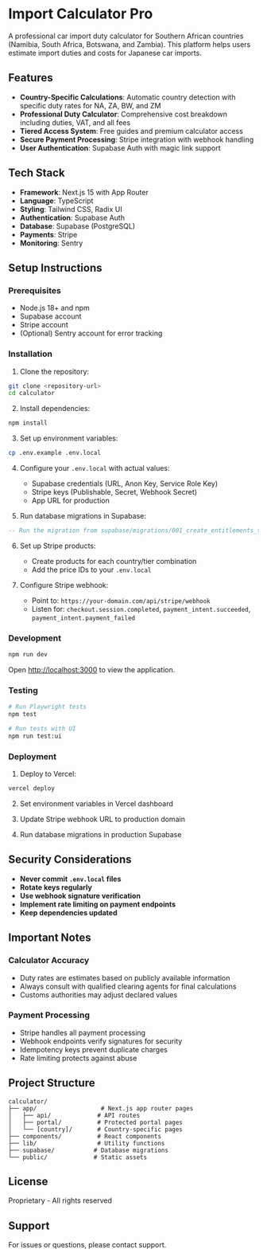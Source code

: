 # Import Calculator Pro

A professional car import duty calculator for Southern African countries (Namibia, South Africa, Botswana, and Zambia). This platform helps users estimate import duties and costs for Japanese car imports.

## Features

- **Country-Specific Calculations**: Automatic country detection with specific duty rates for NA, ZA, BW, and ZM
- **Professional Duty Calculator**: Comprehensive cost breakdown including duties, VAT, and all fees
- **Tiered Access System**: Free guides and premium calculator access
- **Secure Payment Processing**: Stripe integration with webhook handling
- **User Authentication**: Supabase Auth with magic link support

## Tech Stack

- **Framework**: Next.js 15 with App Router
- **Language**: TypeScript
- **Styling**: Tailwind CSS, Radix UI
- **Authentication**: Supabase Auth
- **Database**: Supabase (PostgreSQL)
- **Payments**: Stripe
- **Monitoring**: Sentry

## Setup Instructions

### Prerequisites

- Node.js 18+ and npm
- Supabase account
- Stripe account
- (Optional) Sentry account for error tracking

### Installation

1. Clone the repository:
```bash
git clone <repository-url>
cd calculator
```

2. Install dependencies:
```bash
npm install
```

3. Set up environment variables:
```bash
cp .env.example .env.local
```

4. Configure your `.env.local` with actual values:
   - Supabase credentials (URL, Anon Key, Service Role Key)
   - Stripe keys (Publishable, Secret, Webhook Secret)
   - App URL for production

5. Run database migrations in Supabase:
```sql
-- Run the migration from supabase/migrations/001_create_entitlements_table.sql
```

6. Set up Stripe products:
   - Create products for each country/tier combination
   - Add the price IDs to your `.env.local`

7. Configure Stripe webhook:
   - Point to: `https://your-domain.com/api/stripe/webhook`
   - Listen for: `checkout.session.completed`, `payment_intent.succeeded`, `payment_intent.payment_failed`

### Development

```bash
npm run dev
```

Open [http://localhost:3000](http://localhost:3000) to view the application.

### Testing

```bash
# Run Playwright tests
npm test

# Run tests with UI
npm run test:ui
```

### Deployment

1. Deploy to Vercel:
```bash
vercel deploy
```

2. Set environment variables in Vercel dashboard

3. Update Stripe webhook URL to production domain

4. Run database migrations in production Supabase

## Security Considerations

- **Never commit `.env.local` files**
- **Rotate keys regularly**
- **Use webhook signature verification**
- **Implement rate limiting on payment endpoints**
- **Keep dependencies updated**

## Important Notes

### Calculator Accuracy
- Duty rates are estimates based on publicly available information
- Always consult with qualified clearing agents for final calculations
- Customs authorities may adjust declared values

### Payment Processing
- Stripe handles all payment processing
- Webhook endpoints verify signatures for security
- Idempotency keys prevent duplicate charges
- Rate limiting protects against abuse

## Project Structure

```
calculator/
├── app/                  # Next.js app router pages
│   ├── api/             # API routes
│   ├── portal/          # Protected portal pages
│   └── [country]/       # Country-specific pages
├── components/          # React components
├── lib/                 # Utility functions
├── supabase/           # Database migrations
└── public/             # Static assets
```

## License

Proprietary - All rights reserved

## Support

For issues or questions, please contact support.